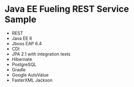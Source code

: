 # Java EE Fueling REST Service Sample

- REST
- Java EE 6
- Jboss EAP 6.4
- CDI
- JPA 2.1 with integration tests
- Hibernate
- PostgreSQL
- Gradle
- Google AutoValue
- FasterXML Jackson